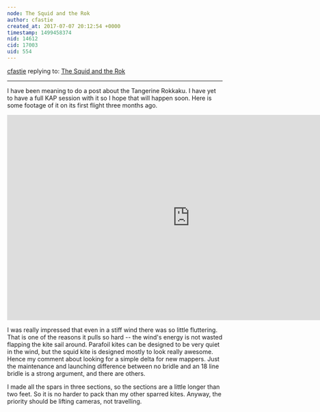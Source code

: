 ```yaml
---
node: The Squid and the Rok
author: cfastie
created_at: 2017-07-07 20:12:54 +0000
timestamp: 1499458374
nid: 14612
cid: 17003
uid: 554
---
```




[cfastie](../profile/cfastie) replying to: [The Squid and the Rok](../notes/cfastie/07-03-2017/the-squid-and-the-rok)

----
I have been meaning to do a post about the Tangerine Rokkaku. I have yet to have a full KAP session with it so I hope that will happen soon. Here is some footage of it on its first flight three months ago.
<iframe width="853" height="480" src="https://www.youtube.com/embed/5Kmss2icZJE" frameborder="0" allowfullscreen></iframe>

I was really impressed that even in a stiff wind there was so little fluttering. That is one of the reasons it pulls so hard -- the wind's energy is not wasted flapping the kite sail around. Parafoil kites can be designed to be very quiet in the wind, but the squid kite is designed mostly to look really awesome. Hence my comment about looking for a simple delta for new mappers. Just the maintenance and launching difference between no bridle and an 18 line bridle is a strong argument, and there are others.

I made all the spars in three sections, so the sections are a little longer than two feet. So it is no harder to pack than my other sparred kites. Anyway, the priority should be lifting cameras, not travelling.